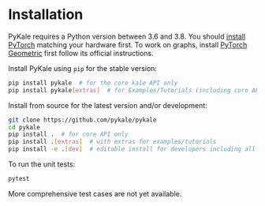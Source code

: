 # Installation

PyKale requires a Python version between 3.6 and 3.8. You should [install PyTorch](https://pytorch.org/get-started/locally/) matching your hardware first. To work on graphs, install [PyTorch Geometric](https://github.com/rusty1s/pytorch_geometric) first follow its official instructions.

Install PyKale using `pip` for the stable version:

```bash
pip install pykale  # for the core kale API only
pip install pykale[extras]  # for Examples/Tutorials (including core API)
```

Install from source for the latest version and/or development:

```sh
git clone https://github.com/pykale/pykale
cd pykale
pip install .  # for core API only
pip install .[extras]  # with extras for examples/tutorials
pip install -e .[dev]  # editable install for developers including all dependencies
```

To run the unit tests:

```bash
pytest
```

More comprehensive test cases are not yet available.
